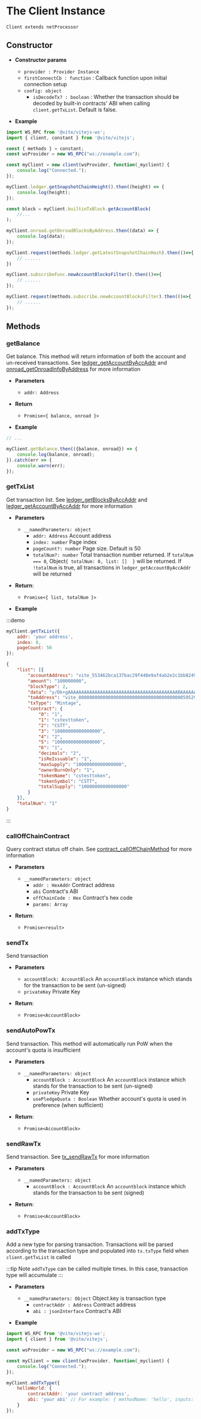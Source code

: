 # The Client Instance
`Client extends netProcessor`

## Constructor 

- **Constructor params**
    * `provider : Provider Instance`
    * `firstConnectCb : function` : Callback function upon initial connection setup
    * `config: object`
        - `isDecodeTx? : boolean` : Whether the transaction should be decoded by built-in contracts' ABI when calling `client.getTxList`. Default is false. 

- **Example**
```javascript
import WS_RPC from '@vite/vitejs-ws';
import { client, constant } from '@vite/vitejs';

const { methods } = constant;
const wsProvider = new WS_RPC("ws://example.com");

const myClient = new client(wsProvider, function(_myclient) {
    console.log("Connected.");
});

myClient.ledger.getSnapshotChainHeight().then((height) => {
    console.log(height);
});

const block = myClient.builtinTxBlock.getAccountBlock(
    //...
);

myClient.onroad.getOnroadBlocksByAddress.then((data) => {
    console.log(data);
});

myClient.request(methods.ledger.getLatestSnapshotChainHash).then(()=>{
    // ......
})

myClient.subscribeFunc.newAccountBlocksFilter().then(()=>{
    // ......
});

myClient.request(methods.subscribe.newAccountBlocksFilter).then(()=>{
    // ......
});
```

## Methods

### getBalance
Get balance. This method will return information of both the account and un-received transactions. See [ledger_getAccountByAccAddr](../../rpc/ledger.md) and [onroad_getOnroadInfoByAddress](../../rpc/ledger.md) for more information

- **Parameters** 
    * `addr: Address`

- **Return**
    * `Promise<{ balance, onroad }>`

- **Example**
```javascript
// ...

myClient.getBalance.then(({balance, onroad}) => {
    console.log(balance, onroad);
}).catch(err => {
    console.warn(err);
});
```

### getTxList
Get transaction list. See [ledger_getBlocksByAccAddr](../../rpc/ledger.md) and [ledger_getAccountByAccAddr](../../rpc/ledger.md) for more information

- **Parameters** 
    * `__namedParameters: object`
        - `addr: Address` Account address
        - `index: number` Page index
        - `pageCount?: number` Page size. Default is 50 
        - `totalNum?: number` Total transaction number returned. If `totalNum === 0`, Object`{ totalNum: 0, list: []  }` will be returned. If `!totalNum` is true, all transactions in `ledger_getAccountByAccAddr` will be returned

- **Return**:
    * `Promise<{ list, totalNum }>`

- **Example**

:::demo
```javascript tab:request
myClient.getTxList({
    addr: 'your address',
    index: 0,
    pageCount: 50
});
```

```json tab:responce
{
    "list": [{
        "accountAddress": "vite_553462bca137bac29f440e9af4ab2e2c1bb82493e41d2bc8b2",
        "amount": "100000000",
        "blockType": 2,
        "data": "y/Dk+gAAAAAAAAAAAAAAAAAAAAAAAAAAAAAAAAAAAAAAAAABAAAAAAAAAAAAAAAAAAAAAAAAAAAAAAAAAAAAAAAAAOAAAAAAAAAAAAAAAAAAAAAAAAAAAAAAAAAAAAAAAAABIAAAAAAAAAAAAAAAAAAAAAAAAAAAAAAAAAAjhvJvwQAAAAAAAAAAAAAAAAAAAAAAAAAAAAAAAAAAAAAAAAAAAAIAAAAAAAAAAAAAAAAAAAAAAAAAAAAAAAAAI4byb8EAAAAAAAAAAAAAAAAAAAAAAAAAAAAAAAAAAAAAAAAAAAABAAAAAAAAAAAAAAAAAAAAAAAAAAAAAAAAAAAAAAAAAAtjc3Rlc3R0b2tlbgAAAAAAAAAAAAAAAAAAAAAAAAAAAAAAAAAAAAAAAAAAAAAAAAAAAAAAAAAAAAAAAAAAAAAEQ1NUVAAAAAAAAAAAAAAAAAAAAAAAAAAAAAAAAAAAAAA=",
        "toAddress": "vite_000000000000000000000000000000000000000595292d996d",
        "txType": "Mintage",
        "contract": {
            "0": "1",
            "1": "cstesttoken",
            "2": "CSTT",
            "3": "10000000000000000",
            "4": "2",
            "5": "10000000000000000",
            "6": "1",
            "decimals": "2",
            "isReIssuable": "1",
            "maxSupply": "10000000000000000",
            "ownerBurnOnly": "1",
            "tokenName": "cstesttoken",
            "tokenSymbol": "CSTT",
            "totalSupply": "10000000000000000"
        }
    }],
    "totalNum": "1"
}
```
:::

### callOffChainContract
Query contract status off chain. See [contract_callOffChainMethod](../../rpc/contract.md) for more information

- **Parameters** 
    * `__namedParameters: object`
        - `addr : HexAddr` Contract address
        - `abi` Contract's ABI
        - `offChainCode : Hex` Contract's hex code
        - `params: Array`

- **Return**:
    * `Promise<result>`

### sendTx
Send transaction

- **Parameters** 
    * `accountBlock: AccountBlock` An `accountBlock` instance which stands for the transaction to be sent (un-signed)
    * `privateKey` Private Key

- **Return**:
    * `Promise<AccountBlock>`

### sendAutoPowTx
Send transaction. This method will automatically run PoW when the account's quota is insufficient

- **Parameters** 
    * `__namedParameters: object`
        - `accountBlock : AccountBlock` An `accountBlock` instance which stands for the transaction to be sent (un-signed)
        - `privateKey` Private Key
        - `usePledgeQuota : Boolean` Whether account's quota is used in preference (when sufficient)

- **Return**:
    * `Promise<AccountBlock>`

### sendRawTx
Send transaction. See [tx_sendRawTx](../../rpc/tx.md) for more information

- **Parameters** 
    * `__namedParameters: object`
        - `accountBlock : AccountBlock` An `accountblock` instance which stands for the transaction to be sent (signed)

- **Return**:
    * `Promise<AccountBlock>`

### addTxType
Add a new type for parsing transaction. Transactions will be parsed according to the transaction type and populated into `tx.txType` field when `client.getTxList` is called

:::tip Note
`addTxType` can be called multiple times. In this case, transaction type will accumulate
:::

- **Parameters** 
    * `__namedParameters: Object` Object.key is transaction type
        - `contractAddr : Address` Contract address
        - `abi : jsonInterface` Contract's ABI

- **Example**
```js ::Demo
import WS_RPC from '@vite/vitejs-ws';
import { client } from '@vite/vitejs';

const wsProvider = new WS_RPC("ws://example.com");

const myClient = new client(wsProvider, function(_myclient) {
    console.log("Connected.");
});

myClient.addTxType({ 
    helloWorld: { 
        contractAddr: 'your contract address', 
        abi: 'your abi' // For example: { methodName: 'hello', inputs: [], type: 'function' }
    }
});
```
